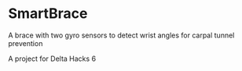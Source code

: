 # SmartBrace
A brace with two gyro sensors to detect wrist angles for carpal tunnel prevention

A project for Delta Hacks 6